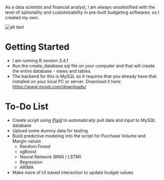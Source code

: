 As a data scientist and financial analyst, I am always unsatistified with the level of optionality and customizability in pre-built budgeting softwares: so I created my own.


![alt text](https://github.com/taylorturneriv/personalFinancialBudgeting/blob/master/image.png)

# Getting Started
* I am running R version 3.4.1
* Run the create_database.sql file on your computer and that will create the entire database  - views and tables.
* The backend for this is MySQL so it requires that you already have that installed on your local PC or server. Download it here: https://www.mysql.com/downloads/


# To-Do List
* Create script using [Plaid](https://plaid.com/) to automatically pull data and input to MySQL database 
* Upload some dummy data for testing
* Build predictive modeling into the script for Purchase Volume and Margin values
  * Random Forest
  * xgBoost
  * Neural Network (RNN / LSTM)
  * Regression
  * ARIMA
* Make more of UI based interaction to update budget values

